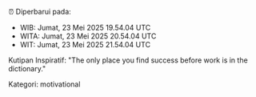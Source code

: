 ⏰ Diperbarui pada:
- WIB: Jumat, 23 Mei 2025 19.54.04 UTC
- WITA: Jumat, 23 Mei 2025 20.54.04 UTC
- WIT: Jumat, 23 Mei 2025 21.54.04 UTC

Kutipan Inspiratif:
"The only place you find success before work is in the dictionary."


Kategori: motivational

